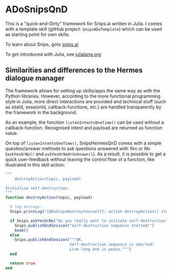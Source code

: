 # ADoSnipsQnD

This is a "quick-and-Dirty" framework for Snips.ai
written in Julia.
I comes with a template skill (gitHub project: `SnipsADoTemplate`)
which can be used as starting point for own skills.

To learn about Snips, goto [snips.ai](https://snips.ai/.)

To get introduced with Julia, see [julialang.org](https://julialang.org/.)


## Similarities and differences to the Hermes dialogue manager

The framework allows for setting up skills/apps the same way as
with the Python libraries. However, according to the more functional
programming style in Julia, more direct interactions are provided
and
technical stuff (such as siteId, sessionId, callback-functions, etc.)
are handled transparently by the framework in the background.

As an example, the function `listenIntentsOneTime()` can be used
without a callback-function. Recognised intent and payload
are returned as function value.

On top of `listenIntentsOneTime()`, SnipsHermesQnD comes with
a simple question/answer methods to
ask questions answered with *Yes* or *No*
(`askYesOrNo()` and `askYesOrNoOrUnknown()`).
As a result, it is possible to get a quick user-feedback without leaving
the control flow of a function, like illustrated in this skill action:

```Julia
"""
    destroyAction(topic, payload)

Initialise self-destruction.
"""
function destroyAction(topic, payload)

  # log message:
  Snips.printLog("[ADoSnipsDestroyYourself]: action destroyAction() started.")

  if Snips.askYesOrNo("Do you really want to initiate self-destruction?")
    Snips.publishEndSession("Self-destruction sequence started!")
    boom()
  else
    Snips.publishEndSession("""OK.
                            Self-destruction sequence is aborted!
                            Live long and in peace.""")
  end

  return true
end
```
